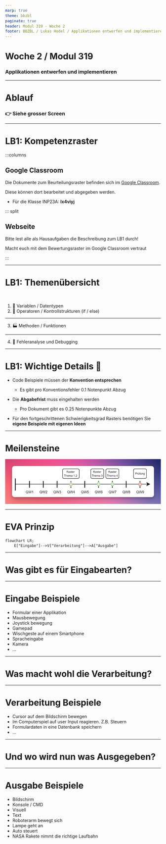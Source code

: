 ```yaml
---
marp: true
theme: bbzbl
paginate: true
header: Modul 319 - Woche 2
footer: BBZBL / Lukas Hodel / Applikationen entwerfen und implementieren
---
```


<!-- _class: big center -->

# Woche 2 / Modul 319

### Applikationen entwerfen und implementieren

---

<!-- _class: big center -->

# Ablauf

### :point_right: Siehe grosser Screen

---

# LB1: Kompetenzraster

:::columns

## Google Classroom

Die Dokumente zum Beurteilungsraster befinden sich im
[Google Classroom](https://classroom.google.com).

Diese können dort bearbeitet und abgegeben werden.

- Für die Klasse INP23A: **lx4viyj**

::: split

## Webseite

Bitte lest alle als Hausaufgaben die Beschreibung zum LB1 durch!

Macht euch mit dem Bewertungsraster im Google Classroom vertraut

:::

---

# LB1: Themenübersicht

<br/>

1. :scroll: Variablen / Datentypen
2. :twisted_rightwards_arrows: Operatoren / Kontrollstrukturen (if / else)

<hr/>

3. :factory: Methoden / Funktionen

<hr/>

4. :bug: Fehleranalyse und Debugging

---

<!-- _class: big -->

# LB1: Wichtige Details :rotating_light:

- Code Beispiele müssen der **Konvention entsprechen**
  - Es gibt pro Konventionsfehler 0.1 Notenpunkt Abzug

- Die **Abgabefrist** muss eingehalten werden
  - Pro Dokument gibt es 0.25 Notenpunkte Abzug
- Für den fortgeschrittenen Schwierigkeitsgrad Rasters benötigen Sie **eigene Beispiele mit eigenen Ideen**

---

<!-- _class: big center -->

# Meilensteine

![inline](./images/meilensteine.png)

---

<!-- _class: big center -->

# EVA Prinzip

```mermaid
flowchart LR;
    E["Eingabe"]-->V["Verarbeitung"]-->A["Ausgabe"]
```

---

<!-- _class: big center -->

# Was gibt es für Eingabearten?

---

# Eingabe Beispiele

- Formular einer Applikation
- Mausbewegung
- Joystick bewegung
- Gamepad
- Wischgeste auf einem Smartphone
- Spracheingabe
- Kamera
- ...

---

<!-- _class: big center -->

# Was macht wohl die Verarbeitung?

---

# Verarbeitung Beispiele

- Cursor auf dem Bildschirm bewegen
- Im Computerspiel auf user Input reagieren. Z.B. Steuern
- Formulardaten in eine Datenbank speichern
- ...

---

<!-- _class: big center -->

# Und wo wird nun was Ausgegeben?

---

# Ausgabe Beispiele

- Bildschirm
- Konsole / CMD
- Visuell
- Text
- Roboterarm bewegt sich
- Lampe geht an
- Auto steuert
- NASA Rakete nimmt die richtige Laufbahn
